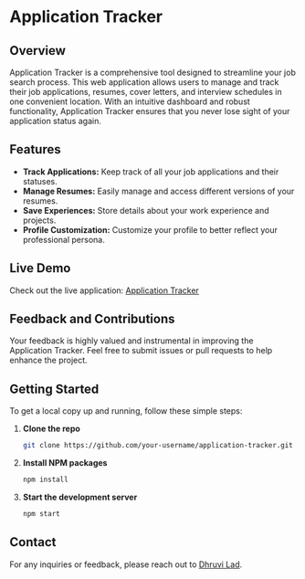 # Application Tracker

## Overview

Application Tracker is a comprehensive tool designed to streamline your job search process. This web application allows users to manage and track their job applications, resumes, cover letters, and interview schedules in one convenient location. With an intuitive dashboard and robust functionality, Application Tracker ensures that you never lose sight of your application status again.

## Features

- **Track Applications:** Keep track of all your job applications and their statuses.
- **Manage Resumes:** Easily manage and access different versions of your resumes.
- **Save Experiences:** Store details about your work experience and projects.
- **Profile Customization:** Customize your profile to better reflect your professional persona.

## Live Demo

Check out the live application: [Application Tracker](https://application-tracker-roan.vercel.app/)

## Feedback and Contributions

Your feedback is highly valued and instrumental in improving the Application Tracker. Feel free to submit issues or pull requests to help enhance the project. 

## Getting Started

To get a local copy up and running, follow these simple steps:

1. **Clone the repo**
    ```sh
    git clone https://github.com/your-username/application-tracker.git
    ```

2. **Install NPM packages**
    ```sh
    npm install
    ```

3. **Start the development server**
    ```sh
    npm start
    ```

## Contact

For any inquiries or feedback, please reach out to [Dhruvi Lad](mailto:dhruvihl369@gmail.com).
